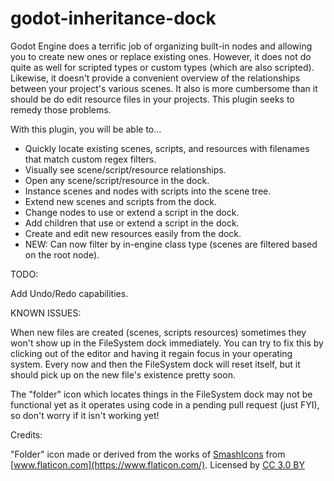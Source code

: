 # godot-inheritance-dock

Godot Engine does a terrific job of organizing built-in nodes and allowing you to create new ones or replace existing ones. However, it does not do quite as well for scripted types or custom types (which are also scripted). Likewise, it doesn't provide a convenient overview of the relationships between your project's various scenes. It also is more cumbersome than it should be do edit resource files in your projects. This plugin seeks to remedy those problems.

With this plugin, you will be able to...

- Quickly locate existing scenes, scripts, and resources with filenames that match custom regex filters.
- Visually see scene/script/resource relationships.
- Open any scene/script/resource in the dock.
- Instance scenes and nodes with scripts into the scene tree.
- Extend new scenes and scripts from the dock.
- Change nodes to use or extend a script in the dock.
- Add children that use or extend a script in the dock.
- Create and edit new resources easily from the dock.
- NEW: Can now filter by in-engine class type (scenes are filtered based on the root node).

TODO:

Add Undo/Redo capabilities.

KNOWN ISSUES:

When new files are created (scenes, scripts resources) sometimes they won't show up in the FileSystem dock immediately. You can try to fix this by clicking out of the editor and having it regain focus in your operating system. Every now and then the FileSystem dock will reset itself, but it should pick up on the new file's existence pretty soon.

The "folder" icon which locates things in the FileSystem dock may not be functional yet as it operates using code in a pending pull request (just FYI), so don't worry if it isn't working yet!

Credits:

"Folder" icon made or derived from the works of [SmashIcons](https://www.flaticon.com/authors/smashicons) from [www.flaticon.com](https://www.flaticon.com/). Licensed by [CC 3.0 BY](http://creativecommons.org/licenses/by/3.0/)
